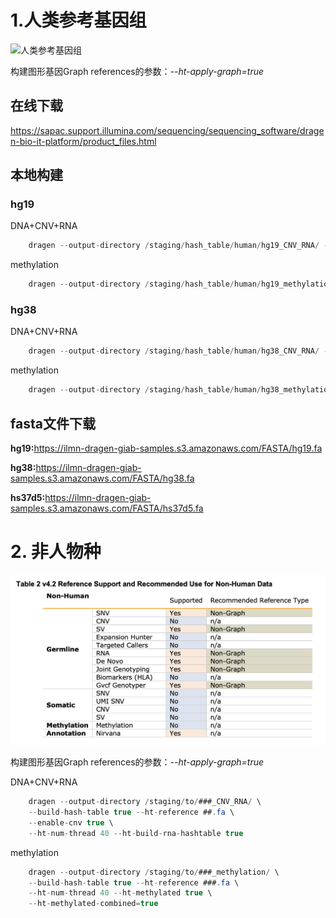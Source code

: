 # 1.人类参考基因组

![人类参考基因组](./hash_build_huamn.png)

构建图形基因Graph references的参数：*--ht-apply-graph=true*

## 在线下载
<https://sapac.support.illumina.com/sequencing/sequencing_software/dragen-bio-it-platform/product_files.html>

## 本地构建
### hg19
DNA+CNV+RNA
```cs
    dragen --output-directory /staging/hash_table/human/hg19_CNV_RNA/ --build-hash-table true --ht-reference hg19.fa --ht-alt-liftover /opt/edico/liftover/hg19_alt_liftover.sam --ht-decoys /opt/edico/liftover/hs_decoys.fa --enable-cnv true --ht-num-thread 40 --ht-build-rna-hashtable true
```
methylation
```cs
    dragen --output-directory /staging/hash_table/human/hg19_methylation/ --build-hash-table true --ht-reference hg19.fa --ht-alt-liftover /opt/edico/liftover/hg19_alt_liftover.sam --ht-decoys /opt/edico/liftover/hs_decoys.fa --ht-num-thread 40 --ht-methylated true --ht-methylated-combined=true
```
### hg38
DNA+CNV+RNA
```cs
    dragen --output-directory /staging/hash_table/human/hg38_CNV_RNA/ --build-hash-table true --ht-build-rna-hashtable true --enable-cnv true --ht-reference hg38.fa --ht-num-threads 40 --ht-alt-liftover /opt/edico/liftover/bwa-kit_hs38DH_liftover.sam --ht-pop-alt-contigs /opt/edico/liftover/pop_altContig.fa.gz --ht-pop-alt-liftover /opt/edico/liftover/pop_liftover.sam.gz --ht-pop-snps /opt/edico/liftover/pop_snps.vcf.gz
```
methylation
```cs
    dragen --output-directory /staging/hash_table/human/hg38_methylation/ --build-hash-table true --ht-reference hg38.fa --ht-alt-liftover /opt/edico/liftover/bwa-kit_hs38DH_liftover.sam --ht-decoys /opt/edico/liftover/hs_decoys.fa --ht-num-thread 40 --ht-methylated true
```

## fasta文件下载

**hg19:**<https://ilmn-dragen-giab-samples.s3.amazonaws.com/FASTA/hg19.fa>

**hg38:**<https://ilmn-dragen-giab-samples.s3.amazonaws.com/FASTA/hg38.fa>

**hs37d5:**<https://ilmn-dragen-giab-samples.s3.amazonaws.com/FASTA/hs37d5.fa>


# 2. 非人物种

![hash_build_Non-Human](./hash_build_Non-Human.png)

构建图形基因Graph references的参数：*--ht-apply-graph=true*

DNA+CNV+RNA
```cs
    dragen --output-directory /staging/to/###_CNV_RNA/ \
    --build-hash-table true --ht-reference ##.fa \
    --enable-cnv true \
    --ht-num-thread 40 --ht-build-rna-hashtable true
```
methylation
```cs
    dragen --output-directory /staging/to/###_methylation/ \
    --build-hash-table true --ht-reference ###.fa \
    --ht-num-thread 40 --ht-methylated true \
    --ht-methylated-combined=true
```